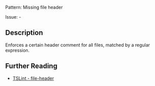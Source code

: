 Pattern: Missing file header

Issue: -

## Description

Enforces a certain header comment for all files, matched by a regular expression.

## Further Reading

* [TSLint - file-header](https://palantir.github.io/tslint/rules/file-header)